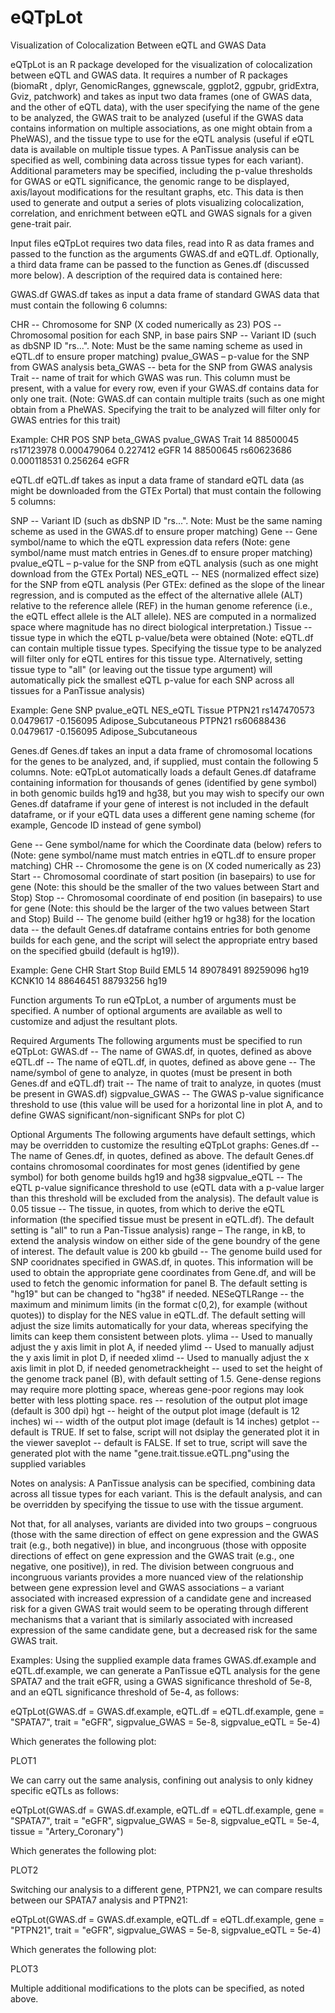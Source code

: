 # eQTpLot
Visualization of Colocalization Between eQTL and GWAS Data

eQTpLot is an R package developed for the visualization of colocalization between eQTL and GWAS data. It requires a number of R packages (biomaRt , dplyr, GenomicRanges, ggnewscale, ggplot2, ggpubr, gridExtra, Gviz, patchwork) and takes as input two data frames (one of GWAS data, and the other of eQTL data), with the user specifying the name of the gene to be analyzed, the GWAS trait to be analyzed (useful if the GWAS data contains information on multiple associations, as one might obtain from a PheWAS), and the tissue type to use for the eQTL analysis (useful if eQTL data is available on multiple tissue types. A PanTissue analysis can be specified as well, combining data across tissue types for each variant). Additional parameters may be specified, including the p-value thresholds for GWAS or eQTL significance, the genomic range to be displayed, axis/layout modifications for the resultant graphs, etc. This data is then used to generate and output a series of plots visualizing colocalization, correlation, and enrichment between eQTL and GWAS signals for a given gene-trait pair.


Input files
eQTpLot requires two data files, read into R as data frames and passed to the function as the arguments GWAS.df and eQTL.df. Optionally, a third data frame can be passed to the function as Genes.df (discussed more below). A description of the required data is contained here:

GWAS.df
GWAS.df takes as input a data frame of standard GWAS data that must contain the following 6 columns:

  CHR -- Chromosome for SNP (X coded numerically as 23)
  POS -- Chromosomal position for each SNP, in base pairs
  SNP -- Variant ID (such as dbSNP ID "rs...". Note: Must be the same naming scheme as used in eQTL.df to ensure proper matching)
  pvalue_GWAS – p-value for the SNP from GWAS analysis
  beta_GWAS -- beta for the SNP from GWAS analysis
  Trait -- name of trait for which GWAS was run. This column must be present, with a value for every row, even if your GWAS.df contains data for only one trait. (Note: GWAS.df can contain multiple traits (such as one might obtain from a PheWAS. Specifying the trait to be analyzed will filter only for GWAS entries for this trait)
  
Example:
CHR	POS		SNP		beta_GWAS	pvalue_GWAS	Trait
14		88500045	rs17123978	0.000479064	0.227412	eGFR
14		88500645	rs60623686	0.000118531	0.256264	eGFR

  

eQTL.df
eQTL.df takes as input a data frame of standard eQTL data (as might be downloaded from the GTEx Portal) that must contain the following 5 columns:

SNP -- Variant ID (such as dbSNP ID "rs...". Note: Must be the same naming scheme as used in the GWAS.df to ensure proper matching)
Gene -- Gene symbol/name to which the eQTL expression data refers (Note: gene symbol/name must match entries in Genes.df to ensure proper matching)
pvalue_eQTL – p-value for the SNP from eQTL analysis (such as one might download from the GTEx Portal)
NES_eQTL -- NES (normalized effect size) for the SNP from eQTL analysis (Per GTEx: defined as the slope of the linear regression, and is computed as the effect of the alternative allele (ALT) relative to the reference allele (REF) in the human genome reference (i.e., the eQTL effect allele is the ALT allele). NES are computed in a normalized space where magnitude has no direct biological interpretation.)
Tissue -- tissue type in which the eQTL p-value/beta were obtained (Note: eQTL.df can contain multiple tissue types. Specifying the tissue type to be analyzed will filter only for eQTL entires for this tissue type. Alternatively, setting tissue type to "all" (or leaving out the tissue type argument) will automatically pick the smallest eQTL p-value for each SNP across all tissues for a PanTissue analysis)
  
Example:
Gene	SNP		pvalue_eQTL	NES_eQTL	Tissue
PTPN21	rs147470573	0.0479617	-0.156095	Adipose_Subcutaneous
PTPN21	rs60688436	0.0479617	-0.156095	Adipose_Subcutaneous



Genes.df
Genes.df takes an input a data frame of chromosomal locations for the genes to be analyzed, and, if supplied, must contain the following 5 columns. Note: eQTpLot automatically loads a default Genes.df dataframe containing information for thousands of genes (identified by gene symbol) in both genomic builds hg19 and hg38, but you may wish to specify our own Genes.df dataframe if your gene of interest is not included in the default dataframe, or if your eQTL data uses a different gene naming scheme (for example, Gencode ID instead of gene symbol)

Gene -- Gene symbol/name for which the Coordinate data (below) refers to (Note: gene symbol/name must match entries in eQTL.df to ensure proper matching)
CHR -- Chromosome the gene is on (X coded numerically as 23)
Start -- Chromosomal coordinate of start position (in basepairs) to use for gene (Note: this should be the smaller of the two values between Start and Stop)
Stop -- Chromosomal coordinate of end position (in basepairs) to use for gene (Note: this should be the larger of the two values between Start and Stop)
Build -- The genome build (either hg19 or hg38) for the location data -- the default Genes.df dataframe contains entries for both genome builds for each gene, and the script will select the appropriate entry based on the specified gbuild (default is hg19)).

Example:
Gene		CHR	Start		Stop		Build
EML5		14	89078491	89259096	hg19
KCNK10	14	88646451	88793256	hg19
    


Function arguments 
To run eQTpLot, a number of arguments must be specified. A number of optional arguments are available as well to customize and adjust the resultant plots.

Required Arguments
The following arguments must be specified to run eQTpLot:
GWAS.df -- The name of GWAS.df, in quotes, defined as above
eQTL.df -- The name of eQTL.df, in quotes, defined as above
gene -- The name/symbol of gene to analyze, in quotes (must be present in both Genes.df and eQTL.df)
trait -- The name of trait to analyze, in quotes (must be present in GWAS.df)
sigpvalue_GWAS -- The GWAS p-value significance threshold to use (this value will be used for a horizontal line in plot A, and to define GWAS significant/non-significant SNPs for plot C)


Optional Arguments
The following arguments have default settings, which may be overridden to customize the resulting eQTpLot graphs:
Genes.df -- The name of Genes.df, in quotes, defined as above. The default Genes.df contains chromosomal coordinates for most genes (identified by gene symbol) for both genome builds hg19 and hg38
sigpvalue_eQTL --  The eQTL p-value significance threshold to use (eQTL data with a p-value larger than this threshold will be excluded from the analysis). The default value is 0.05
tissue -- The tissue, in quotes, from which to derive the eQTL information (the specified tissue must be present in eQTL.df). The default setting is "all" to run a Pan-Tissue analysis)
range – The range, in kB, to extend the analysis window on either side of the gene boundry of the gene of interest. The default value is 200 kb
gbuild -- The genome build used for SNP cooridnates specified in GWAS.df, in quotes. This information will be used to obtain the appropriate gene coordinates from Gene.df, and will be used to fetch the genomic information for panel B. The default setting is "hg19" but can be changed to "hg38" if needed.
NESeQTLRange -- the maximum and minimum limits (in the format c(0,2), for example (without quotes)) to display for the NES value in  eQTL.df. The default setting will adjust the size limits automatically for your data, whereas specifying the limits can keep them consistent between plots.
ylima -- Used to manually adjust the y axis limit in plot A, if needed
ylimd -- Used to manually adjust the y axis limit in plot D, if needed
xlimd -- Used to manually adjust the x axis limit in plot D, if needed
genometrackheight -- used to set the height of the genome track panel (B), with default setting of 1.5. Gene-dense regions may require more plotting space, whereas gene-poor regions may look better with less plotting space.
res -- resolution of the output plot image (default is 300 dpi)
hgt -- height of the output plot image (default is 12 inches)
wi -- width of the output plot image (default is 14 inches)
getplot -- default is TRUE. If set to false, script will not dsiplay the generated plot it in the viewer
saveplot -- default is FALSE. If set to true, script will save the generated plot with the name "gene.trait.tissue.eQTL.png"using the supplied variables


Notes on analysis:
A PanTissue analysis can be specified, combining data across all tissue types for each variant. This is the default analysis, and can be overridden by specifying the tissue to use with the tissue argument.

Not that, for all analyses, variants are divided into two groups – congruous (those with the same direction of effect on gene expression and the GWAS trait (e.g., both negative)) in blue, and incongruous (those with opposite directions of effect on gene expression and the GWAS trait (e.g., one negative, one positive)), in red. The division between congruous and incongruous variants provides a more nuanced view of the relationship between gene expression level and GWAS associations – a variant associated with increased expression of a candidate gene and increased risk for a given GWAS trait would seem to be operating through different mechanisms that a variant that is similarly associated with increased expression of the same candidate gene, but a decreased risk for the same GWAS trait. 

Examples:
Using the supplied example data frames GWAS.df.example and eQTL.df.example, we can generate a PanTissue eQTL analysis for the gene SPATA7 and the trait eGFR, using a GWAS significance threshold of 5e-8, and an eQTL significance threshold of 5e-4, as follows:

eQTpLot(GWAS.df = GWAS.df.example, eQTL.df = eQTL.df.example, gene = "SPATA7", trait = "eGFR", sigpvalue_GWAS = 5e-8, sigpvalue_eQTL = 5e-4)

Which generates the following plot:

PLOT1

We can carry out the same analysis, confining out analysis to only kidney specific eQTLs as follows:

eQTpLot(GWAS.df = GWAS.df.example, eQTL.df = eQTL.df.example, gene = "SPATA7", trait = "eGFR", sigpvalue_GWAS = 5e-8, sigpvalue_eQTL = 5e-4, tissue = "Artery_Coronary")

Which generates the following plot:

PLOT2

Switching our analysis to a different gene, PTPN21, we can compare results between our SPATA7 analysis and PTPN21:

eQTpLot(GWAS.df = GWAS.df.example, eQTL.df = eQTL.df.example, gene = "PTPN21", trait = "eGFR", sigpvalue_GWAS = 5e-8, sigpvalue_eQTL = 5e-4)

Which generates the following plot:

PLOT3

Multiple additional modifications to the plots can be specified, as noted above.
